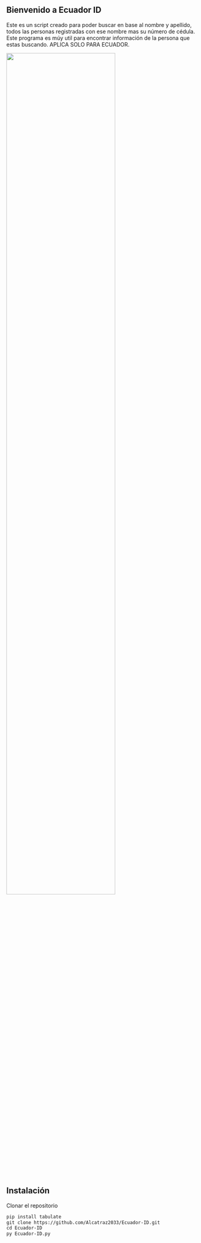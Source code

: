 ## Bienvenido a Ecuador ID

Este es un script creado para poder buscar en base al nombre y apellido, todos las personas registradas con ese nombre mas su número de cédula. Este programa es 
múy util para encontrar información de la persona que estas buscando. APLICA SOLO PARA ECUADOR.

<p align="left">
	<img src="https://i.imgur.com/uG94BTJ.png" width="75%" height="75%" align="">
</p>

## Instalación

Clonar el repositorio

```markdown
pip install tabulate
git clone https://github.com/Alcatraz2033/Ecuador-ID.git
cd Ecuador-ID
py Ecuador-ID.py
```
